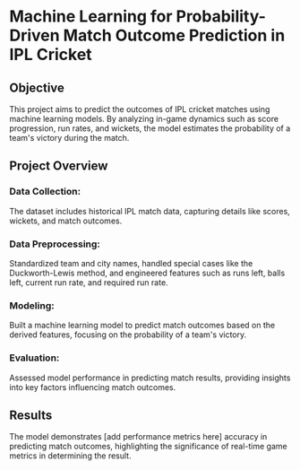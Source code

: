 # Machine Learning for Probability-Driven Match Outcome Prediction in IPL Cricket
## Objective
This project aims to predict the outcomes of IPL cricket matches using machine learning models. By analyzing in-game dynamics such as score progression, run rates, and wickets, the model estimates the probability of a team's victory during the match.

## Project Overview
### Data Collection: 
The dataset includes historical IPL match data, capturing details like scores, wickets, and match outcomes.
### Data Preprocessing: 
Standardized team and city names, handled special cases like the Duckworth-Lewis method, and engineered features such as runs left, balls left, current run rate, and required run rate.
### Modeling: 
Built a machine learning model to predict match outcomes based on the derived features, focusing on the probability of a team's victory.
### Evaluation: 
Assessed model performance in predicting match results, providing insights into key factors influencing match outcomes.
## Results
The model demonstrates [add performance metrics here] accuracy in predicting match outcomes, highlighting the significance of real-time game metrics in determining the result.
